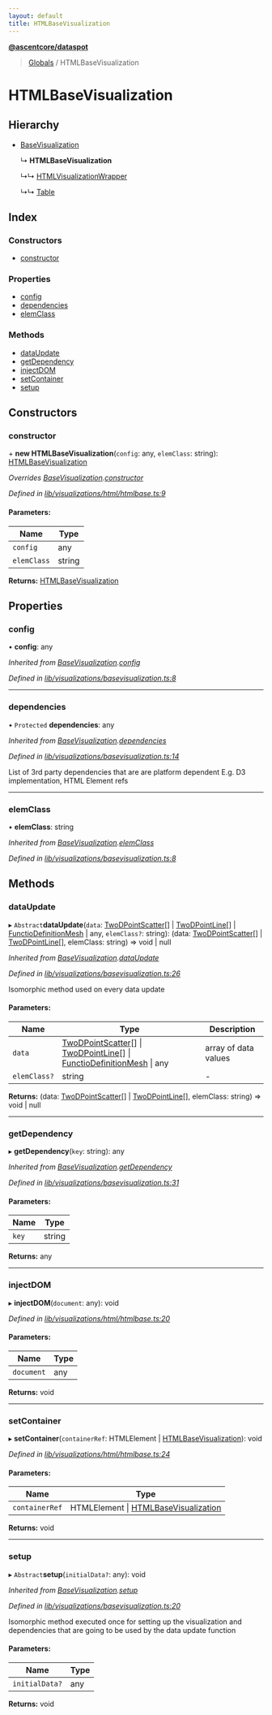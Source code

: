 ```yaml
---
layout: default
title: HTMLBaseVisualization
---
```


**[@ascentcore/dataspot](../README.md)**

> [Globals](../globals.md) / HTMLBaseVisualization

# HTMLBaseVisualization

## Hierarchy

* [BaseVisualization](basevisualization.md)

  ↳ **HTMLBaseVisualization**

  ↳↳ [HTMLVisualizationWrapper](htmlvisualizationwrapper.md)

  ↳↳ [Table](table.md)

## Index

### Constructors

* [constructor](htmlbasevisualization.md#constructor)

### Properties

* [config](htmlbasevisualization.md#config)
* [dependencies](htmlbasevisualization.md#dependencies)
* [elemClass](htmlbasevisualization.md#elemclass)

### Methods

* [dataUpdate](htmlbasevisualization.md#dataupdate)
* [getDependency](htmlbasevisualization.md#getdependency)
* [injectDOM](htmlbasevisualization.md#injectdom)
* [setContainer](htmlbasevisualization.md#setcontainer)
* [setup](htmlbasevisualization.md#setup)

## Constructors

### constructor

\+ **new HTMLBaseVisualization**(`config`: any, `elemClass`: string): [HTMLBaseVisualization](htmlbasevisualization.md)

*Overrides [BaseVisualization](basevisualization.md).[constructor](basevisualization.md#constructor)*

*Defined in [lib/visualizations/html/htmlbase.ts:9](https://github.com/ascentcore/dataspot/blob/8a56680/lib/visualizations/html/htmlbase.ts#L9)*

#### Parameters:

Name | Type |
------ | ------ |
`config` | any |
`elemClass` | string |

**Returns:** [HTMLBaseVisualization](htmlbasevisualization.md)

## Properties

### config

•  **config**: any

*Inherited from [BaseVisualization](basevisualization.md).[config](basevisualization.md#config)*

*Defined in [lib/visualizations/basevisualization.ts:8](https://github.com/ascentcore/dataspot/blob/8a56680/lib/visualizations/basevisualization.ts#L8)*

___

### dependencies

• `Protected` **dependencies**: any

*Inherited from [BaseVisualization](basevisualization.md).[dependencies](basevisualization.md#dependencies)*

*Defined in [lib/visualizations/basevisualization.ts:14](https://github.com/ascentcore/dataspot/blob/8a56680/lib/visualizations/basevisualization.ts#L14)*

List of 3rd party dependencies that are are platform dependent
E.g. D3 implementation, HTML Element refs

___

### elemClass

•  **elemClass**: string

*Inherited from [BaseVisualization](basevisualization.md).[elemClass](basevisualization.md#elemclass)*

*Defined in [lib/visualizations/basevisualization.ts:8](https://github.com/ascentcore/dataspot/blob/8a56680/lib/visualizations/basevisualization.ts#L8)*

## Methods

### dataUpdate

▸ `Abstract`**dataUpdate**(`data`: [TwoDPointScatter](../globals.md#twodpointscatter)[] \| [TwoDPointLine](../globals.md#twodpointline)[] \| [FunctioDefinitionMesh](../globals.md#functiodefinitionmesh) \| any, `elemClass?`: string): (data: [TwoDPointScatter](../globals.md#twodpointscatter)[] \| [TwoDPointLine](../globals.md#twodpointline)[], elemClass: string) => void \| null

*Inherited from [BaseVisualization](basevisualization.md).[dataUpdate](basevisualization.md#dataupdate)*

*Defined in [lib/visualizations/basevisualization.ts:26](https://github.com/ascentcore/dataspot/blob/8a56680/lib/visualizations/basevisualization.ts#L26)*

Isomorphic method used on every data update

#### Parameters:

Name | Type | Description |
------ | ------ | ------ |
`data` | [TwoDPointScatter](../globals.md#twodpointscatter)[] \| [TwoDPointLine](../globals.md#twodpointline)[] \| [FunctioDefinitionMesh](../globals.md#functiodefinitionmesh) \| any | array of data values  |
`elemClass?` | string | - |

**Returns:** (data: [TwoDPointScatter](../globals.md#twodpointscatter)[] \| [TwoDPointLine](../globals.md#twodpointline)[], elemClass: string) => void \| null

___

### getDependency

▸ **getDependency**(`key`: string): any

*Inherited from [BaseVisualization](basevisualization.md).[getDependency](basevisualization.md#getdependency)*

*Defined in [lib/visualizations/basevisualization.ts:31](https://github.com/ascentcore/dataspot/blob/8a56680/lib/visualizations/basevisualization.ts#L31)*

#### Parameters:

Name | Type |
------ | ------ |
`key` | string |

**Returns:** any

___

### injectDOM

▸ **injectDOM**(`document`: any): void

*Defined in [lib/visualizations/html/htmlbase.ts:20](https://github.com/ascentcore/dataspot/blob/8a56680/lib/visualizations/html/htmlbase.ts#L20)*

#### Parameters:

Name | Type |
------ | ------ |
`document` | any |

**Returns:** void

___

### setContainer

▸ **setContainer**(`containerRef`: HTMLElement \| [HTMLBaseVisualization](htmlbasevisualization.md)): void

*Defined in [lib/visualizations/html/htmlbase.ts:24](https://github.com/ascentcore/dataspot/blob/8a56680/lib/visualizations/html/htmlbase.ts#L24)*

#### Parameters:

Name | Type |
------ | ------ |
`containerRef` | HTMLElement \| [HTMLBaseVisualization](htmlbasevisualization.md) |

**Returns:** void

___

### setup

▸ `Abstract`**setup**(`initialData?`: any): void

*Inherited from [BaseVisualization](basevisualization.md).[setup](basevisualization.md#setup)*

*Defined in [lib/visualizations/basevisualization.ts:20](https://github.com/ascentcore/dataspot/blob/8a56680/lib/visualizations/basevisualization.ts#L20)*

Isomorphic method executed once for setting up the visualization and dependencies
that are going to be used by the data update function

#### Parameters:

Name | Type |
------ | ------ |
`initialData?` | any |

**Returns:** void
